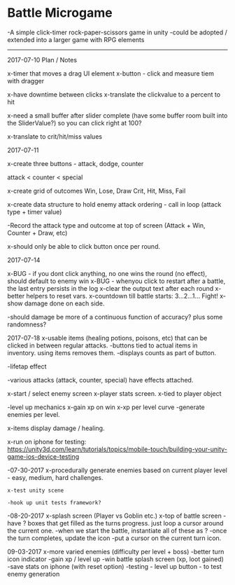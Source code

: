 # Battle Microgame
-A simple click-timer rock-paper-scissors game in unity
-could be adopted / extended into a larger game with RPG elements


-----

2017-07-10 Plan / Notes

x-timer that moves a drag UI element
x-button - click and measure tiem with dragger

x-have downtime between clicks
x-translate the clickvalue to a percent to hit

x-need a small buffer after slider complete (have some buffer room built into the SliderValue?) so you can click right at 100?

x-translate to crit/hit/miss values

2017-07-11

x-create three buttons - attack, dodge, counter

attack < counter < special

x-create grid of outcomes 
	Win, Lose, Draw
	Crit, Hit, Miss, Fail

x-create data structure to hold enemy attack ordering - call in loop (attack type + timer value)

-Record the attack type and outcome at top of screen (Attack + Win, Counter + Draw, etc)

x-should only be able to click button once per round.

2017-07-14

x-BUG - if you dont click anything, no one wins the round (no effect), should default to enemy win
x-BUG - whenyou click to restart after a battle, the last entry persists in the log
x-clear the output text after each round
x-better helpers to reset vars.
x-countdown till battle starts: 3...2...1... Fight!
x-show damage done on each side.

-should damage be more of a continuous function of accuracy?  plus some randomness?

2017-07-18
x-usable items (healing potions, poisons, etc) that can be clicked in between regular attacks.
	-buttons tied to actual items in inventory.  using items removes them.
		-displays counts as part of button.

-lifetap effect


-various attacks (attack, counter, special) have effects attached.

x-start / select enemy screen
x-player stats screen.
	x-tied to player object

-level up mechanics
	x-gain xp on win
	x-xp per level curve
	-generate enemies per level.

x-items display damage / healing.

x-run on iphone for testing:
	https://unity3d.com/learn/tutorials/topics/mobile-touch/building-your-unity-game-ios-device-testing


-07-30-2017
	x-procedurally generate enemies based on current player level - easy, medium, hard challenges.

	x-test unity scene

	-hook up unit tests framework?

-08-20-2017
	x-splash screen (Player vs Goblin etc.)
	x-top of battle screen - have ? boxes that get filled as the turns progress.  just loop a cursor around the current one.
		-when we start the battle, instantiate all of these as ?
		-once the turn completes, update the icon
		-put a cursor on the current turn icon.


09-03-2017
	x-more varied enemies (difficulty per level + boss)
	-better turn icon indicator
	-gain xp / level up
	-win battle splash screen (xp, loot gained)
	-save stats on iphone (with reset option)
	-testing - level up button - to test enemy generation
	




